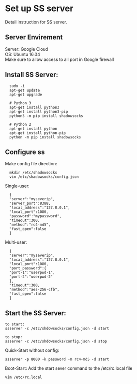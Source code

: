 # Set up SS server
Detail instruction for SS server.
## Server Envirement
Server: Google Cloud  
OS: Ubuntu 16.04  
Make sure to allow access to all port in Google firewall  
## Install SS Server:
```
  sudo -i
  apt-get update
  apt-get upgrade
  
  # Python 3
  apt-get install python3
  apt-get install python3-pip
  python3 -m pip install shadowsocks
  
  # Python 2
  apt-get install python
  apt-get install python-pip
  python -m pip install shadowsocks
```
## Configure ss
  Make config file direction:
```
  mkdir /etc/shadowsocks
  vim /etc/shadowsocks/config.json
```
  Single-user:
```
  {
  "server":"myseverip",  
  "server_port":8388,
  "local_address":"127.0.0.1",
  "local_port":1080,
  "password":"mypassword",
  "timeout":300,
  "method":"rc4-md5",
  "fast_open":false
  }
```
  Multi-user:
```
  {
  "server":"myseverip",
  "local_address":"127.0.0.1",
  "local_port":1080,
  "port_password":{
  "port-1":"userpwd-1",
  "port-2":"userpwd-2"
  },
  "timeout":300,
  "method":"aes-256-cfb",
  "fast_open":false
  }
```
## Start the SS Server:
```
to start:
ssserver -c /etc/shdowsocks/config.json -d start

to stop:
ssserver -c /etc/shdowsocks/config.json -d stop
```

Quick-Start without config:
```
ssserver -p 8000 -k password -m rc4-md5 -d start
```

Boot-Start:
Add the start sever command to the /etc/rc.local file
```	
vim /etc/rc.local
```

